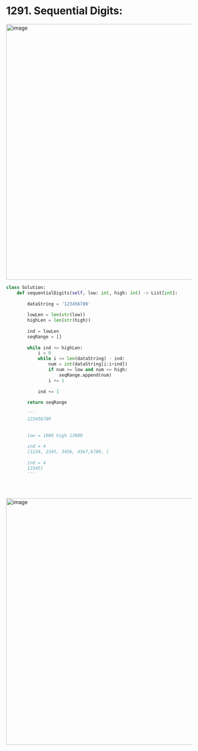 # 1291. Sequential Digits:

<img width="694" alt="image" src="https://user-images.githubusercontent.com/35987583/186134281-007c17c7-6b4e-421f-ba1a-b94a6976b9ad.png">

```python
class Solution:
    def sequentialDigits(self, low: int, high: int) -> List[int]:
        
        dataString = '123456789'
        
        lowLen = len(str(low))
        highLen = len(str(high))
        
        ind = lowLen
        seqRange = []
        
        while ind <= highLen:
            i = 0
            while i <= len(dataString) - ind:
                num = int(dataString[i:i+ind])
                if num >= low and num <= high:
                    seqRange.append(num)
                i += 1
            
            ind += 1
                
        return seqRange       
                
        '''
        123456789
        
        
        low = 1000 high 13000
        
        ind = 4
        [1234, 2345, 3456, 4567,6789, [
        
        ind = 4
        12345]
        '''
                
            
            
```

<img width="669" alt="image" src="https://user-images.githubusercontent.com/35987583/186134335-e6b09226-4a70-487a-b6bc-5765d95570a6.png">
